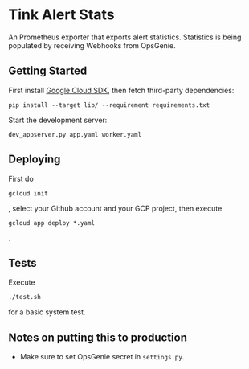 Tink Alert Stats
================
An Prometheus exporter that exports alert statistics. Statistics is being populated by receiving Webhooks from OpsGenie.

Getting Started
---------------

First install [Google Cloud SDK](https://cloud.google.com/sdk/docs/), then fetch third-party dependencies:

    pip install --target lib/ --requirement requirements.txt

Start the development server:

    dev_appserver.py app.yaml worker.yaml

Deploying
---------
First do

    gcloud init

, select your Github account and your GCP project, then execute

    gcloud app deploy *.yaml

.

Tests
-----
Execute

    ./test.sh

for a basic system test.

Notes on putting this to production
-----------------------------------
 * Make sure to set OpsGenie secret in `settings.py`.
